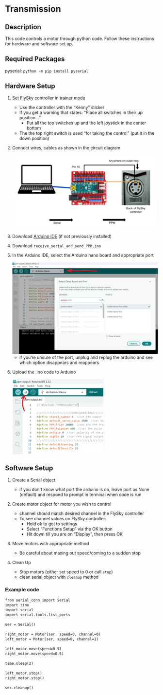 # Transmission 

## Description
This code controls a motor through python code. Follow these instructions for hardware and software set up.

## Required Packages
pyserial: `python -m pip install pyserial`

## Hardware Setup
1. Set FlySky controller in [trainer mode](https://clover.coex.tech/en/trainer_mode.html)
    * Use the controller with the “Kenny” sticker
    * If you get a warning that states: “Place all switches in their up position…”
        * Put all the top switches up and the left joystick in the center bottom 
    * The the top right switch is used “for taking the control” (put it in the down position)

3. Connect wires, cables as shown in the circuit diagram

    <img src="readme_assest/circuit_diagram.png" alt="Circuit Diagram" width="500">

4. Download [Arduino IDE](https://www.arduino.cc/en/software) (if not previously installed)
5. Download `receive_serial_and_send_PPM.ino`
6. In the Arduino IDE, select the Arduino nano board and appropriate port
    
    <img src="readme_assest/select_board_and_port.png" alt="Select Board" width=500>

    * if you’re unsure of the port, unplug and replug the arduino and see which option disappears and reappears

7. Upload the .ino code to Arduino

    <img src="readme_assest/upload_sketch.png" alt="Upload Sketch" width=300>

## Software Setup 
1. Create a Serial object 
    * if you don't know what port the arduino is on, leave port as None (default) and respond to prompt in terminal when code is run

2. Create motor object for motor you wish to control
    * channel should match desired channel in the FlySky controller
    * To see channel values on FlySky controller:
        * Hold ok to get to settings
        * Select “Functions Setup” via the OK button
        * Hit down till you are on “Display”, then press OK
3. Move motors with appropriate method
    * Be careful about maxing out speed/coming to a sudden stop
4. Clean Up
    * Stop motors (either set speed to 0 or call `stop`)
    * clean serial object with `cleanup` method

### Example code
```from motors import Motor
from serial_conn import Serial
import time
import serial
import serial.tools.list_ports

ser = Serial()

right_motor = Motor(ser, speed=0, channel=0)
left_motor = Motor(ser, speed=0, channel=1)

left_motor.move(speed=0.5)
right_motor.move(speed=0.5)

time.sleep(2)

left_motor.stop()
right_motor.stop()

ser.cleanup()
```
